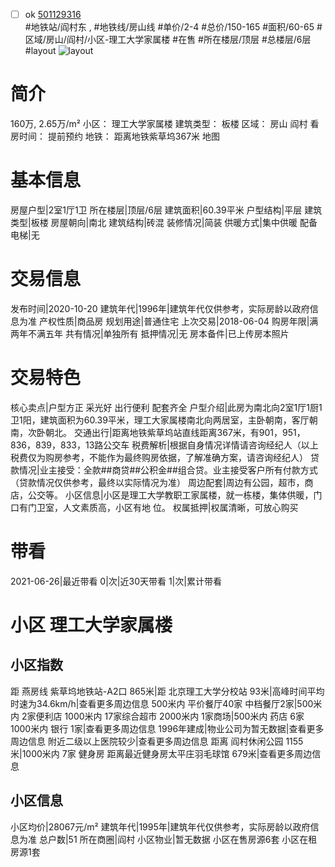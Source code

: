 - [ ] ok [501129316](https://bj.5i5j.com/ershoufang/501129316.html)  
 #地铁站/阎村东 ,  #地铁线/房山线
#单价/2-4 #总价/150-165 #面积/60-65   #区域/房山/阎村/小区-理工大学家属楼 #在售 #所在楼层/顶层 #总楼层/6层 #layout 
![layout](http://image2a.5i5j.com/scm/HOUSE_CUSTOMER/64571433dfb7419f864b490fe6ca3045.jpg_P5.jpg) 
# 简介 
 160万,  2.65万/m² 
小区： 理工大学家属楼
建筑类型： 板楼
区域： 房山 阎村
看房时间： 提前预约
地铁： 距离地铁紫草坞367米 地图
# 基本信息 
 房屋户型|2室1厅1卫
所在楼层|顶层/6层
建筑面积|60.39平米
户型结构|平层
建筑类型|板楼
房屋朝向|南北
建筑结构|砖混
装修情况|简装
供暖方式|集中供暖
配备电梯|无
# 交易信息 
 发布时间|2020-10-20
建筑年代|1996年|建筑年代仅供参考，实际房龄以政府信息为准
产权性质|商品房
规划用途|普通住宅
上次交易|2018-06-04
购房年限|满两年不满五年
共有情况|单独所有
抵押情况|无
房本备件|已上传房本照片
# 交易特色 
 核心卖点|户型方正 采光好 出行便利 配套齐全
户型介绍|此房为南北向2室1厅1厨1卫1阳，建筑面积为60.39平米，理工大家属楼南北向两居室，主卧朝南，客厅朝南，次卧朝北。
交通出行|距离地铁紫草坞站直线距离367米，有901，951，836，839，833，13路公交车
税费解析|根据自身情况详情请咨询经纪人（以上税费仅为购房参考，不能作为最终购房依据，了解准确方案，请咨询经纪人）
贷款情况|业主接受：全款##商贷##公积金##组合贷。业主接受客户所有付款方式（贷款情况仅供参考，最终以实际情况为准）
周边配套|周边有公园，超市，商店，公交等。
小区信息|小区是理工大学教职工家属楼，就一栋楼，集体供暖，门口有门卫室，人文素质高，小区有地  位。
权属抵押|权属清晰，可放心购买
# 带看 
 2021-06-26|最近带看	 0|次|近30天带看	 1|次|累计带看
# 小区 理工大学家属楼
## 小区指数 
 距 燕房线 紫草坞地铁站-A2口 865米|距 北京理工大学分校站 93米|高峰时间平均时速为34.6km/h|查看更多周边信息
500米内 平价餐厅40家
中档餐厅2家|500米内 2家便利店
1000米内 17家综合超市
2000米内 1家商场|500米内 药店 6家
1000米内 银行 1家|查看更多周边信息
1996年建成|物业公司为暂无数据|查看更多周边信息
附近二级以上医院较少|查看更多周边信息
距离 阎村休闲公园 1155米|1000米内 7家 健身房
距离最近健身房太平庄羽毛球馆 679米|查看更多周边信息
## 小区信息 
 小区均价|28067元/m²
建筑年代|1995年|建筑年代仅供参考，实际房龄以政府信息为准
总户数|51
所在商圈|阎村
小区物业|暂无数据
小区在售房源6套
小区在租房源1套
